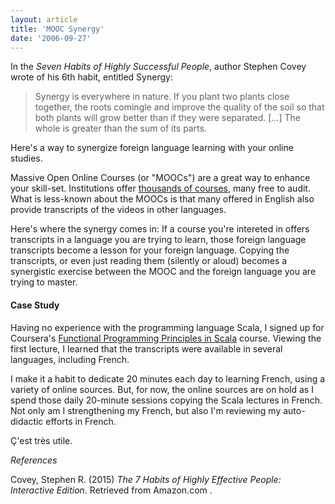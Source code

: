 ```yaml
---
layout: article
title: 'MOOC Synergy'
date: '2006-09-27'
---
```


In the *Seven Habits of Highly Successful People*, author Stephen Covey wrote of his 6th habit, entitled Synergy:

> Synergy is everywhere in nature. If you plant two plants close together, the roots comingle and 
> improve the quality of the soil so that both plants will grow better than if they were separated. [...] The whole 
> is greater than the sum of its parts.

Here's a way to synergize foreign language learning with your online studies.

Massive Open Online Courses (or "MOOCs") are a great way to enhance your skill-set. Institutions offer [thousands of courses](https://www.class-central.com/), many free to audit. What is less-known about the MOOCs is that many offered in English also provide transcripts of the videos in other languages.

Here's where the synergy comes in: If a course you're intereted in offers transcripts in a language you are trying to learn, those 
foreign language transcripts become a lesson for your foreign language. Copying the transcripts, or even just reading them (silently or aloud) becomes a synergistic exercise between the MOOC and the foreign language you are trying to master.

#### Case Study

Having no experience with the programming language Scala, I signed up for Coursera's [Functional Programming Principles in Scala](https://www.coursera.org/learn/progfun1/home/welcome) course. Viewing the first lecture, I learned that the transcripts were available in several languages, including French.

I make it a habit to dedicate 20 minutes each day to learning French, using a variety of online sources. But, for now, the online sources are on hold as I spend those daily 20-minute sessions copying the Scala lectures in French. Not only am I strengthening my French, but also I'm reviewing my auto-didactic efforts in French.

Ç'est très utile.

*References*

Covey, Stephen R. (2015) *The 7 Habits of Highly Effective People: Interactive Edition*. Retrieved from Amazon.com .


